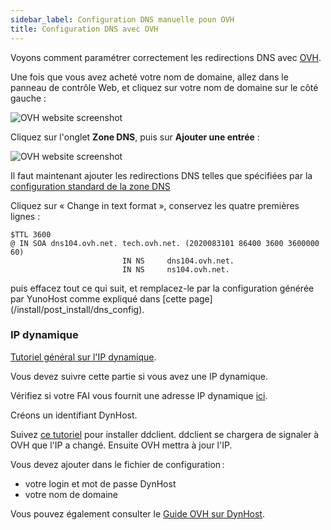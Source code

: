 ```yaml
---
sidebar_label: Configuration DNS manuelle poun OVH
title: Configuration DNS avec OVH
---
```


Voyons comment paramétrer correctement les redirections DNS avec [OVH](http://www.ovh.com).

Une fois que vous avez acheté votre nom de domaine, allez dans le panneau de contrôle Web, et cliquez sur votre nom de domaine sur le côté gauche :

![OVH website screenshot](/img/ovh_control_panel.png?resize=800)

Cliquez sur l'onglet **Zone DNS**, puis sur **Ajouter une entrée** :

![OVH website screenshot](/img/ovh_dns_zone.png?resize=800)

Il faut maintenant ajouter les redirections DNS telles que spécifiées par la [configuration standard de la zone DNS](/install/post_install/dns_config)

Cliquez sur « Change in text format », conservez les quatre premières lignes :

```text
$TTL 3600
@ IN SOA dns104.ovh.net. tech.ovh.net. (2020083101 86400 3600 3600000 60)
                         IN NS     dns104.ovh.net.
                         IN NS     ns104.ovh.net.
```

puis effacez tout ce qui suit, et remplacez-le par la configuration générée par YunoHost comme expliqué dans [cette page] (/install/post_install/dns_config).

### IP dynamique

[Tutoriel général sur l'IP dynamique](/administer/tutorials/domains/dns_dynamicip).

Vous devez suivre cette partie si vous avez une IP dynamique.

Vérifiez si votre FAI vous fournit une adresse IP dynamique [ici](/install/providers/isp/).

Créons un identifiant DynHost.

Suivez [ce tutoriel](http://blog.developpez.com/brutus/p6316/ubuntu/configurer_dynhost_ovh_avec_ddclient) pour installer ddclient.
ddclient se chargera de signaler à OVH que l'IP a changé. Ensuite OVH mettra à jour l'IP.

Vous devez ajouter dans le fichier de configuration :

- votre login et mot de passe DynHost
- votre nom de domaine

Vous pouvez également consulter le [Guide OVH sur DynHost](https://www.ovh.co.uk/g2024.hosting_dynhost).
